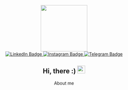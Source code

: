 

<div id="header" align="center">
  <img src="https://media.giphy.com/media/scZPhLqaVOM1qG4lT9/giphy.gif" width="150"/>

  <div id="badges">
        
  <a href="https://www.linkedin.com/in/maxim-gretsev-a04417224/">
    <img src="https://img.shields.io/badge/LinkedIn-blue?style=flat-square&logo=linkedin&logoColor=white" alt="LinkedIn Badge"/>
  </a>
    
  <a href="https://www.instagram.com/maximgretsev/">
    <img src="https://img.shields.io/badge/instagram-ff69b4?style=flat-square&logo=instagram&logoColor=white" alt="Instagram Badge"/>
  </a>
    
  <a href="https://t.me/maximgretsev">
    <img src="https://img.shields.io/badge/Telegram-blue?style=flat-square&logo=Telegram&logoColor=white" alt="Telegram Badge"/>
  </a>
    
  </div>
  <img src="https://komarev.com/ghpvc/?username=MaximGretsev&style=flat-square&color=blue" alt=""/>
  <h2>
  Hi, there :) 
  <img src="https://media.giphy.com/media/hvRJCLFzcasrR4ia7z/giphy.gif" width="25px"/>
  </h2>

</div>

<div align="center">
  <p>
      About me
  </p>
</div>


<!--
**MaximGretsev/MaximGretsev** is a ✨ _special_ ✨ repository because its `README.md` (this file) appears on your GitHub profile.

Here are some ideas to get you started:

- 🔭 I’m currently working on ...
- 🌱 I’m currently learning ...
- 👯 I’m looking to collaborate on ...
- 🤔 I’m looking for help with ...
- 💬 Ask me about ...
- 📫 How to reach me: ...
- 😄 Pronouns: ...
- ⚡ Fun fact: ...
-->

